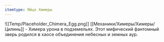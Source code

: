 ```yaml
---
itemtype: Яйцо Химеры
---
```

![[Temp/Placeholder_Chimera_Egg.png]]
[[Механики/Химеры/Химеры/Цилинь]] - Химера урона в подземельях. Этот мифический фантомный зверь родился в хаосе объединения небесных и земных аур.
